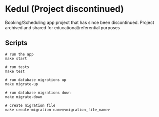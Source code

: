 # Kedul (Project discontinued)

Booking/Scheduling app project that has since been discontinued. Project archived and shared for educational/referential purposes

## Scripts

```zshrc
# run the app
make start

# run tests
make test

# run database migrations up
make migrate-up

# run database migrations down
make migrate-down

# create migration file
make create-migration name=<migration_file_name>
```
